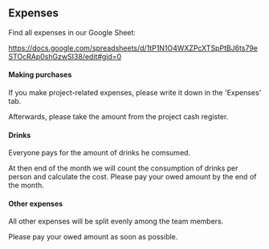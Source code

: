 ## Expenses

Find all expenses in our Google Sheet:

https://docs.google.com/spreadsheets/d/1tP1N1O4WXZPcXTSpPtBJ6ts79eSTOcRAp0shGzwSI38/edit#gid=0

#### Making purchases

If you make project-related expenses, please write it down in the 'Expenses' tab.

Afterwards, please take the amount from the project cash register.

#### Drinks

Everyone pays for the amount of drinks he comsumed.

At then end of the month we will count the consumption of drinks per person and calculate the cost. 
Please pay your owed amount by the end of the month.

#### Other expenses

All other expenses will be split evenly among the team members.

Please pay your owed amount as soon as possible.
